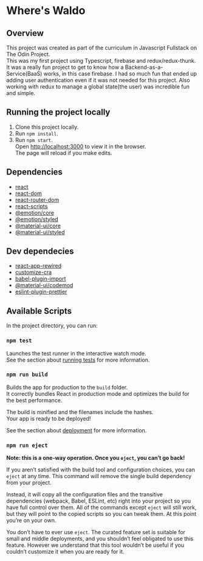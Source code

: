 # Where's Waldo

## Overview 
This project was created as part of the curriculum in Javascript Fullstack on The Odin Project.</br>
This was my first project using Typescript, firebase and redux/redux-thunk. It was a really fun project to get to know how a Backend-as-a-Service(BaaS) works, in this case firebase. I had so much fun that ended up adding user authentication even if it was not needed for this project. Also working with redux to manage a global state(the user) was incredible fun and simple.

## Running the project locally
1. Clone this project locally.
2. Run `npm install`.</br>
3. Run `npm start`.</br>
Open [http://localhost:3000](http://localhost:3000) to view it in the browser.<br />
The page will reload if you make edits.

## Dependencies
- [react](https://en.reactjs.org/docs/getting-started.html)
- [react-dom](https://es.reactjs.org/docs/react-dom.html)
- [react-router-dom](https://reactrouter.com/web/guides/quick-start)
- [react-scripts](https://github.com/facebook/create-react-app/tree/master/packages/react-scripts)
- [@emotion/core](https://emotion.sh/docs/introduction)
- [@emotion/styled](https://emotion.sh/docs/styled)
- [@material-ui/core](https://www.npmjs.com/package/@material-ui/core)
- [@material-ui/styled](https://material-ui.com/es/styles/basics/)

## Dev dependecies 
- [react-app-rewired](https://github.com/timarney/react-app-rewired)
- [customize-cra](https://github.com/arackaf/customize-cra)
- [babel-plugin-import](https://www.npmjs.com/package/babel-plugin-import)
- [@material-ui/codemod](https://www.npmjs.com/package/@material-ui/codemod)
- [eslint-plugin-prettier](https://github.com/prettier/eslint-plugin-prettier)

## Available Scripts

In the project directory, you can run:

### `npm test`

Launches the test runner in the interactive watch mode.<br />
See the section about [running tests](https://facebook.github.io/create-react-app/docs/running-tests) for more information.

### `npm run build`

Builds the app for production to the `build` folder.<br />
It correctly bundles React in production mode and optimizes the build for the best performance.

The build is minified and the filenames include the hashes.<br />
Your app is ready to be deployed!

See the section about [deployment](https://facebook.github.io/create-react-app/docs/deployment) for more information.

### `npm run eject`

**Note: this is a one-way operation. Once you `eject`, you can’t go back!**

If you aren’t satisfied with the build tool and configuration choices, you can `eject` at any time. This command will remove the single build dependency from your project.

Instead, it will copy all the configuration files and the transitive dependencies (webpack, Babel, ESLint, etc) right into your project so you have full control over them. All of the commands except `eject` will still work, but they will point to the copied scripts so you can tweak them. At this point you’re on your own.

You don’t have to ever use `eject`. The curated feature set is suitable for small and middle deployments, and you shouldn’t feel obligated to use this feature. However we understand that this tool wouldn’t be useful if you couldn’t customize it when you are ready for it.
